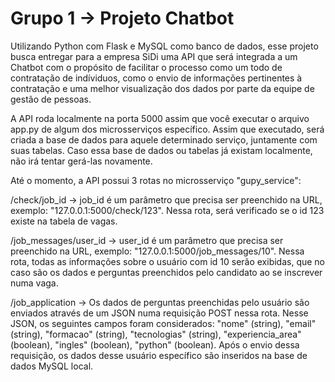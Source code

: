 # Grupo 1 -> Projeto Chatbot
Utilizando Python com Flask e MySQL como banco de dados, esse projeto busca entregar para a empresa SiDi uma API que será integrada a um Chatbot com o propósito de facilitar o processo como um todo de contratação de indíviduos, como o envio de informações pertinentes à contratação e uma melhor visualização dos dados por parte da equipe de gestão de pessoas.

A API roda localmente na porta 5000 assim que você executar o arquivo app.py de algum dos microsserviços específico. Assim que executado, será criada a base de dados para aquele determinado serviço, juntamente com suas tabelas. Caso essa base de dados ou tabelas já existam localmente, não irá tentar gerá-las novamente.

Até o momento, a API possui 3 rotas no microsserviço "gupy_service":

/check/job_id -> job_id é um parâmetro que precisa ser preenchido na URL, exemplo: "127.0.0.1:5000/check/123". Nessa rota, será verificado se o id 123 existe na tabela de vagas.

/job_messages/user_id -> user_id é um parâmetro que precisa ser preenchido na URL, exemplo: "127.0.0.1:5000/job_messages/10". Nessa rota, todas as informações sobre o usuário com id 10 serão exibidas, que no caso são os dados e perguntas preenchidos pelo candidato ao se inscrever numa vaga.

/job_application -> Os dados de perguntas preenchidas pelo usuário são enviados através de um JSON numa requisição POST nessa rota. Nesse JSON, os seguintes campos foram considerados: "nome" (string), "email" (string), "formacao" (string), "tecnologias" (string), "experiencia_area" (boolean), "ingles" (boolean), "python" (boolean). Após o envio dessa requisição, os dados desse usuário específico são inseridos na base de dados MySQL local.
